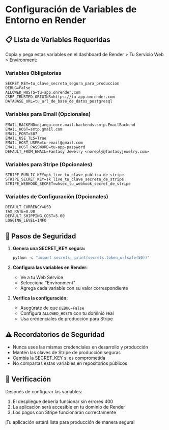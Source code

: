 # Configuración de Variables de Entorno en Render

## 📋 Lista de Variables Requeridas

Copia y pega estas variables en el dashboard de Render > Tu Servicio Web > Environment:

### Variables Obligatorias
```
SECRET_KEY=tu_clave_secreta_segura_para_produccion
DEBUG=False
ALLOWED_HOSTS=tu-app.onrender.com
CSRF_TRUSTED_ORIGINS=https://tu-app.onrender.com
DATABASE_URL=tu_url_de_base_de_datos_postgresql
```

### Variables para Email (Opcionales)
```
EMAIL_BACKEND=django.core.mail.backends.smtp.EmailBackend
EMAIL_HOST=smtp.gmail.com
EMAIL_PORT=587
EMAIL_USE_TLS=True
EMAIL_HOST_USER=tu-email@gmail.com
EMAIL_HOST_PASSWORD=tu-app-password
DEFAULT_FROM_EMAIL=Fantasy Jewelry <noreply@fantasyjewelry.com>
```

### Variables para Stripe (Opcionales)
```
STRIPE_PUBLIC_KEY=pk_live_tu_clave_publica_de_stripe
STRIPE_SECRET_KEY=sk_live_tu_clave_secreta_de_stripe
STRIPE_WEBHOOK_SECRET=whsec_tu_webhook_secret_de_stripe
```

### Variables de Configuración (Opcionales)
```
DEFAULT_CURRENCY=USD
TAX_RATE=0.08
DEFAULT_SHIPPING_COST=5.00
LOGGING_LEVEL=INFO
```

## 🔐 Pasos de Seguridad

1. **Genera una SECRET_KEY segura:**
   ```python
   python -c "import secrets; print(secrets.token_urlsafe(50))"
   ```

2. **Configura las variables en Render:**
   - Ve a tu Web Service
   - Selecciona "Environment"
   - Agrega cada variable con su valor correspondiente

3. **Verifica la configuración:**
   - Asegúrate de que `DEBUG=False`
   - Configura `ALLOWED_HOSTS` con tu dominio real
   - Usa credenciales de producción para Stripe

## ⚠️ Recordatorios de Seguridad

- Nunca uses las mismas credenciales en desarrollo y producción
- Mantén las claves de Stripe de producción seguras
- Cambia la SECRET_KEY si es comprometida
- No compartas estas variables en repositorios públicos

## 🚀 Verificación

Después de configurar las variables:
1. El despliegue debería funcionar sin errores 400
2. La aplicación será accesible en tu dominio de Render
3. Los pagos con Stripe funcionarán correctamente

¡Tu aplicación estará lista para producción de manera segura!